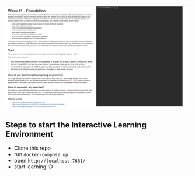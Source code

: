 ![](ile.png)


## Steps to start the Interactive Learning Environment

- Clone this repo
- run `docker-compose up`
- open `http://localhost:7681/`
- start learning :D


